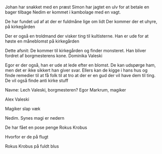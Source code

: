 Johan har snakket med en præst
Simon har jagtet en ulv for at betale en bager tilbage
Nedim er kommet i kambolage med en vagt.

De har fundet ud af at der er fuldmåne lige om lidt
Der kommer der et uhyre, på kirkegården

Der er også en troldmand der visker ting til kultisterne. Han er ude for at høste en måneblomst på kirkegården


Dette afsnit:
De kommer til kirkegården og finder monsteret.
Han bliver fordret af borgmesterens kone. Dominika Valeski

Egor er der også, han er ude at lede efter en blomst. De kan udspørge ham, men det er ikke sikkert han giver svar.
Ellers kan de kigge i hans hus og finde remedier til at få folk til at tro at der er en gud der vil have dem til ting.
De vil også finde anti kirke stuff

Navne:
Lech Valeski, borgmesteren?
Egor Markrum, magiker

Alex Valeski

Magiker slap væk



Nedim.
Synes magi er nedern

De har fået en pose penge
Rokus Krobus


Hvorfor er de på flugt

Rokus Krobus på fuldt blus